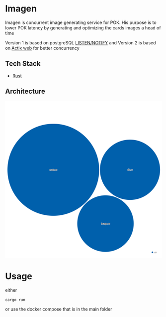 # Imagen

Imagen is concurrent image generating service for POK. His purpose is to lower POK latency by generating and optimizing the cards images a head of time

Version 1 is based on postgreSQL [LISTEN/NOTIFY](https://www.postgresql.org/docs/current/sql-notify.html) and Version 2 is based on [Actix web](https://www.postgresql.org/docs/current/sql-notify.html) for better concurrency

## Tech Stack

- [Rust](https://www.rust-lang.org/)

## Architecture

![Visualization of the codebase](../docs/diagrams/diagram_imagen.svg)

# Usage

either

```rust
cargo run
```

or use the docker compose that is in the main folder
